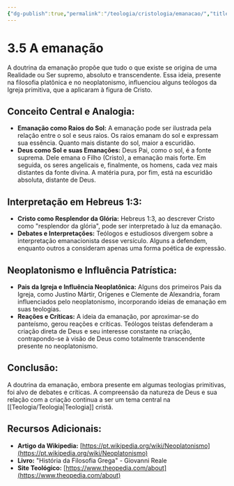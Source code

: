 ```yaml
---
{"dg-publish":true,"permalink":"/teologia/cristologia/emanacao/","title":"3.5 A emanação","metatags":{"description":"Deus Pai como o sol é a fonte suprema. Dele emana o Filho (Cristo), a emanação mais forte."},"tags":["Teologia","Cristologia","heresia"],"updated":"2025-02-04T20:50:18.042-03:00"}
---
```


# 3.5 A emanação

A doutrina da emanação propõe que tudo o que existe se origina de uma Realidade ou Ser supremo, absoluto e transcendente. Essa ideia, presente na filosofia platônica e no neoplatonismo, influenciou alguns teólogos da Igreja primitiva, que a aplicaram à figura de Cristo.

## **Conceito Central e Analogia:**

- **Emanação como Raios do Sol:** A emanação pode ser ilustrada pela relação entre o sol e seus raios. Os raios emanam do sol e expressam sua essência. Quanto mais distante do sol, maior a escuridão.
- **Deus como Sol e suas Emanações:** Deus Pai, como o sol, é a fonte suprema. Dele emana o Filho (Cristo), a emanação mais forte. Em seguida, os seres angelicais e, finalmente, os homens, cada vez mais distantes da fonte divina. A matéria pura, por fim, está na escuridão absoluta, distante de Deus.

## **Interpretação em Hebreus 1:3:**

- **Cristo como Resplendor da Glória:** Hebreus 1:3, ao descrever Cristo como "resplendor da glória", pode ser interpretado à luz da emanação.
- **Debates e Interpretações:** Teólogos e estudiosos divergem sobre a interpretação emanacionista desse versículo. Alguns a defendem, enquanto outros a consideram apenas uma forma poética de expressão.

## **Neoplatonismo e Influência Patrística:**

- **Pais da Igreja e Influência Neoplatônica:** Alguns dos primeiros Pais da Igreja, como Justino Mártir, Orígenes e Clemente de Alexandria, foram influenciados pelo neoplatonismo, incorporando ideias de emanação em suas teologias.
- **Reações e Críticas:** A ideia da emanação, por aproximar-se do panteísmo, gerou reações e críticas. Teólogos teístas defenderam a criação direta de Deus e seu interesse constante na criação, contrapondo-se à visão de Deus como totalmente transcendente presente no neoplatonismo.

## **Conclusão:**

A doutrina da emanação, embora presente em algumas teologias primitivas, foi alvo de debates e críticas. A compreensão da natureza de Deus e sua relação com a criação continua a ser um tema central na [[Teologia/Teologia\|Teologia]] cristã.

## **Recursos Adicionais:**

- **Artigo da Wikipedia:** [https://pt.wikipedia.org/wiki/Neoplatonismo](https://pt.wikipedia.org/wiki/Neoplatonismo)
- **Livro:** "História da Filosofia Grega" - Giovanni Reale
- **Site Teológico:** [https://www.theopedia.com/about](https://www.theopedia.com/about)
